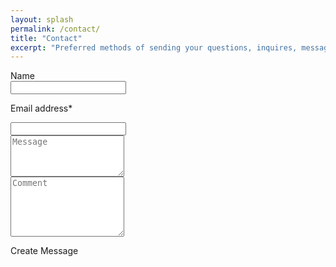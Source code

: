 ```yaml
---
layout: splash
permalink: /contact/
title: "Contact"
excerpt: "Preferred methods of sending your questions, inquires, messages, and love letters to me."
---
```


<form id="form" onchange="mail(this)">
  <label>Name</label>
  <div class="">
    <input class="form-control" name="name" type="text">
  </div>

  <label>Email address<span class="color-red">*</span></label>
  <div class="">
    <input class="form-control" name="email" type="text">
  </div>

  <div class="col-md-8 col-md-offset-0">
    <textarea rows="4" placeholder="Message" name="activities" class="form-control"></textarea>
  </div>

  <div class="col-md-8 col-md-offset-0">
    <textarea rows="6" class="form-control" name="comment" placeholder="Comment"></textarea>
  </div>
  <p><a id="send" class="btn btn-primary">Create Message</a></p>
</form>
